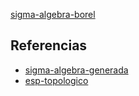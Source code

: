 [sigma-algebra-borel](pdf/sigma-algebra-borel.pdf)

## Referencias
- [sigma-algebra-generada](./sigma-algebra-generada.md)
- [esp-topologico](./esp-topologico.md)
